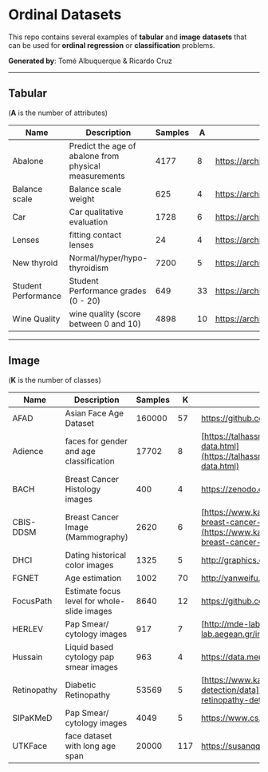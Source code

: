# Ordinal Datasets
This repo contains several examples of **tabular** and **image** **datasets** that can be used for **ordinal regression** or **classification** problems.

**Generated by**:
Tomé Albuquerque & Ricardo Cruz
***

## Tabular
(**A** is the number of attributes)

| Name                | Description                                           | Samples | A  | URL                                                         |
| ------------------- | ----------------------------------------------------- | ------- | -- | ----------------------------------------------------------- |
| Abalone             | Predict the age of abalone from physical measurements | 4177    | 8  | https://archive.ics.uci.edu/dataset/1/abalone               |
| Balance scale       | Balance scale weight                                  | 625     | 4  | https://archive.ics.uci.edu/dataset/12/balance+scale        |
| Car                 | Car qualitative evaluation                            | 1728    | 6  | https://archive.ics.uci.edu/dataset/19/car+evaluation       |
| Lenses              | fitting contact lenses                                | 24      | 4  | https://archive.ics.uci.edu/dataset/58/lenses               |
| New thyroid         | Normal/hyper/hypo-thyroidism                          | 7200    | 5  | https://archive.ics.uci.edu/dataset/102/thyroid+disease     |
| Student Performance | Student Performance grades  (0 - 20)                  | 649     | 33 | https://archive.ics.uci.edu/dataset/320/student+performance |
| Wine Quality        | wine quality (score between 0 and 10)                 | 4898    | 10 | https://archive.ics.uci.edu/dataset/186/wine+quality        |

***
## Image
(**K** is the number of classes)

| Name        | Description                                  | Samples | K   | URL                                                                                                                                                            |
| ----------- | -------------------------------------------- | ------- | --- | -------------------------------------------------------------------------------------------------------------------------------------------------------------- |
| AFAD        | Asian Face Age Dataset                       | 160000  | 57  | https://github.com/John-niu-07/tarball                                                                                                                         |
| Adience     | faces for gender and age classification      | 17702   | 8   | [https://talhassner.github.io/home/projects/Adience/Adience-data.html](https://talhassner.github.io/home/projects/Adience/Adience-data.html)                   |
| BACH        | Breast Cancer Histology images               | 400     | 4   | https://zenodo.org/record/3632035                                                                                                                              |
| CBIS-DDSM   | Breast Cancer Image  (Mammography)           | 2620    | 6   | [https://www.kaggle.com/datasets/awsaf49/cbis-ddsm-breast-cancer-image-dataset](https://www.kaggle.com/datasets/awsaf49/cbis-ddsm-breast-cancer-image-dataset) |
| DHCI        | Dating historical color images               | 1325    | 5   | http://graphics.cs.cmu.edu/projects/historicalColor/                                                                                                           |
| FGNET       | Age estimation                               | 1002    | 70  | http://yanweifu.github.io/FG_NET_data/FGNET.zip                                                                                                                |
| FocusPath   |  Estimate focus level for whole-slide images | 8640    | 12  | https://github.com/mahdihosseini/FoucsPath                                                                                                                     |
| HERLEV      | Pap Smear/ cytology images                   | 917     | 7   | [http://mde-lab.aegean.gr/index.php/downloads](http://mde-lab.aegean.gr/index.php/downloads)                                                                   |
| Hussain     | Liquid based cytology pap smear images       | 963     | 4   | https://data.mendeley.com/datasets/zddtpgzv63/4                                                                                                                |
| Retinopathy | Diabetic Retinopathy                         | 53569   | 5   | [https://www.kaggle.com/c/diabetic-retinopathy-detection/data](https://www.kaggle.com/c/diabetic-retinopathy-detection/data)                                   |
| SIPaKMeD    | Pap Smear/ cytology images                   | 4049    | 5   | https://www.cs.uoi.gr/~marina/sipakmed.html                                                                                                                    |
| UTKFace     |  face dataset with long age span             | 20000   | 117 | https://susanqq.github.io/UTKFace/                                                                                                                             |
